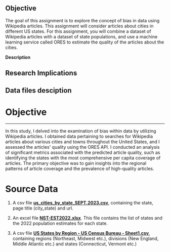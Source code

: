 **Objective**   
---   
The goal of this assignment is to explore the concept of bias in data using Wikipedia articles. This assignment will consider articles about cities in different US states. For this assignment, you will combine a dataset of Wikipedia articles with a dataset of state populations, and use a machine learning service called ORES to estimate the quality of the articles about the cities.

**Description**   




**Research Implications**      
---   

**Data files desciption**
---


# Objective  
---  
In this study, I delved into the examination of bias within data by utilizing Wikipedia articles. I obtained data pertaining to searches for Wikipedia articles about various cities and towns throughout the United States, and I assessed the articles' quality using the ORES API. I conducted an analysis of significant metrics associated with the predicted article quality, such as identifying the states with the most comprehensive per capita coverage of articles. The primary objective was to gain insights into the regional patterns of article coverage and the prevalence of high-quality articles.

# Source Data
1. A csv file [**us_cities_by_state_SEPT.2023.csv**](https://en.wikipedia.org/wiki/Category:Lists_of_cities_in_the_United_States_by_state), containing the state, page title (city_state) and url. 

2. An excel file [**NST-EST2022.xlsx**](https://www.census.gov/data/tables/time-series/demo/popest/2020s-state-total.html). This file contains the list of states and the 2022 population estimates for each state.

3. A csv file [**US States by Region - US Census Bureau - Sheet1.csv**](https://drive.google.com/file/d/1uG6Pj5m3NjBbx9Xkzdtfo_Ewo0zCNK8F/view?usp=drive_link), containing regions (Northeast, Midwest etc.), divisions (New England, Middle Atlantic etc.) and states (Connecticut, Vermont etc.)


